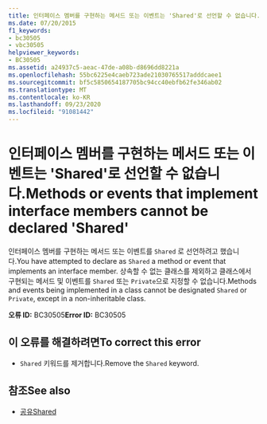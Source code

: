 ```yaml
---
title: 인터페이스 멤버를 구현하는 메서드 또는 이벤트는 'Shared'로 선언할 수 없습니다.
ms.date: 07/20/2015
f1_keywords:
- bc30505
- vbc30505
helpviewer_keywords:
- BC30505
ms.assetid: a24937c5-aeac-47de-a08b-d8696dd8221a
ms.openlocfilehash: 55bc6225e4caeb723ade21030765517adddcaee1
ms.sourcegitcommit: bf5c5850654187705bc94cc40ebfb62fe346ab02
ms.translationtype: MT
ms.contentlocale: ko-KR
ms.lasthandoff: 09/23/2020
ms.locfileid: "91081442"
---
```

# <a name="methods-or-events-that-implement-interface-members-cannot-be-declared-shared"></a><span data-ttu-id="0e94a-102">인터페이스 멤버를 구현하는 메서드 또는 이벤트는 'Shared'로 선언할 수 없습니다.</span><span class="sxs-lookup"><span data-stu-id="0e94a-102">Methods or events that implement interface members cannot be declared 'Shared'</span></span>

<span data-ttu-id="0e94a-103">인터페이스 멤버를 구현하는 메서드 또는 이벤트를 `Shared` 로 선언하려고 했습니다.</span><span class="sxs-lookup"><span data-stu-id="0e94a-103">You have attempted to declare as `Shared` a method or event that implements an interface member.</span></span> <span data-ttu-id="0e94a-104">상속할 수 없는 클래스를 제외하고 클래스에서 구현되는 메서드 및 이벤트를 `Shared` 또는 `Private`으로 지정할 수 없습니다.</span><span class="sxs-lookup"><span data-stu-id="0e94a-104">Methods and events being implemented in a class cannot be designated `Shared` or `Private`, except in a non-inheritable class.</span></span>  
  
 <span data-ttu-id="0e94a-105">**오류 ID:** BC30505</span><span class="sxs-lookup"><span data-stu-id="0e94a-105">**Error ID:** BC30505</span></span>  
  
## <a name="to-correct-this-error"></a><span data-ttu-id="0e94a-106">이 오류를 해결하려면</span><span class="sxs-lookup"><span data-stu-id="0e94a-106">To correct this error</span></span>  
  
- <span data-ttu-id="0e94a-107">`Shared` 키워드를 제거합니다.</span><span class="sxs-lookup"><span data-stu-id="0e94a-107">Remove the `Shared` keyword.</span></span>  
  
## <a name="see-also"></a><span data-ttu-id="0e94a-108">참조</span><span class="sxs-lookup"><span data-stu-id="0e94a-108">See also</span></span>

- [<span data-ttu-id="0e94a-109">공유</span><span class="sxs-lookup"><span data-stu-id="0e94a-109">Shared</span></span>](../language-reference/modifiers/shared.md)
